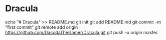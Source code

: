 # Dracula
echo "# Dracula" >> README.md
git init
git add README.md
git commit -m "first commit"
git remote add origin https://github.com/DacodaTheGamer/Dracula.git
git push -u origin master.
